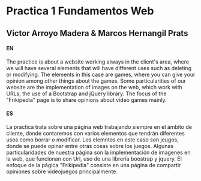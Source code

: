 # Practica 1 Fundamentos Web
## Victor Arroyo Madera & Marcos Hernangil Prats

#### EN
The practice is about a website working always in the client's area, where we will have several elements that will have different uses such as deleting or modifying. The elements in this case are games, where you can give your opinion among other things about the games.
Some particularities of our website are the implementation of images on the web, which work with URLs, the use of a Bootstrap and jQuery library.
The focus of the "Frikipedia" page is to share opinions about video games mainly.

#### ES
La practica trata sobre una página web trabajando siempre en el ámbito de cliente, donde contaremos con varios elementos que tendrán diferentes usos como borrar o modificar. Los elemntos en este caso son jeugos, donde se puede opinar entre otras cosas sobre los juegos. 
Algunas particularidades de nuestra página son la implementación de imagenes en la web, que funcionan con Url, uso de una librería boostrap y jquery.
El enfoque de la págica "Frikipedia" consiste en una página de compartir opiniones sobre videojuegos principalmente. 
